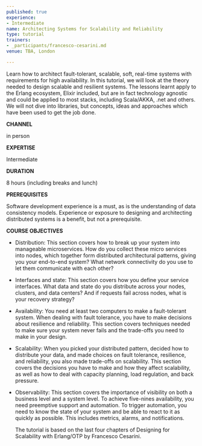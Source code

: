 ```yaml
---
published: true
experience:
- Intermediate
name: Architecting Systems for Scalability and Reliability
type: tutorial
trainers:
- _participants/francesco-cesarini.md
venue: TBA, London

---
```

Learn how to architect fault-tolerant, scalable, soft, real-time systems with requirements for high availability.
In this tutorial, we will look at the theory needed to design scalable and resilient systems. The lessons learnt apply to the Erlang ecosystem, Elixir included, but are in fact technology agnostic and could be applied to most stacks, including Scala/AKKA, .net and others. We will not dive into libraries, but concepts, ideas and approaches which have been used to get the job done.

**CHANNEL**

in person

**EXPERTISE**

Intermediate

**DURATION**

8 hours (including breaks and lunch)

**PREREQUISITES**

Software development experience is a must, as is the understanding of data consistency models. Experience or exposure to designing and architecting distributed systems is a benefit, but not a prerequisite.

**COURSE OBJECTIVES**

* Distribution: This section covers how to break up your system into manageable microservices. How do you collect these micro services into nodes, which together form distributed architectural patterns, giving you your end-to-end system? What network connectivity do you use to let them communicate with each other?
* Interfaces and state: This section covers how you define your service interfaces. What data and state do you distribute across your nodes, clusters, and data centers? And if requests fail across nodes, what is your recovery strategy?
* Availability: You need at least two computers to make a fault-tolerant system. When dealing with fault tolerance, you have to make decisions about resilience and reliability. This section covers techniques needed to make sure your system never fails and the trade-offs you need to make in your design.
* Scalability: When you picked your distributed pattern, decided how to distribute your data, and made choices on fault tolerance, resilience, and reliability, you also made trade-offs on scalability. This section covers the decisions you have to make and how they affect scalability, as well as how to deal with capacity planning, load regulation, and back pressure.
* Observability: This section covers the importance of visibility on both a business level and a system level. To achieve five-nines availability, you need preemptive support and automation. To trigger automation, you need to know the state of your system and be able to react to it as quickly as possible. This includes metrics, alarms, and notifications.

  The tutorial is based on the last four chapters of Designing for Scalability with Erlang/OTP by Francesco Cesarini.
